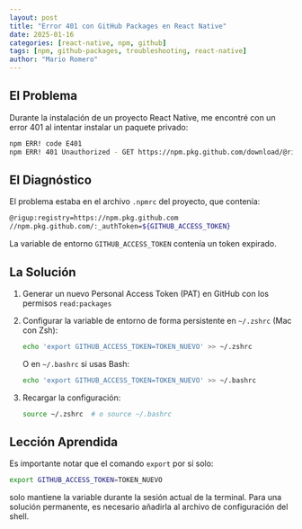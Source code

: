 ```yaml
---
layout: post
title: "Error 401 con GitHub Packages en React Native"
date: 2025-01-16
categories: [react-native, npm, github]
tags: [npm, github-packages, troubleshooting, react-native]
author: "Mario Romero"
---
```


## El Problema

Durante la instalación de un proyecto React Native, me encontré con un error 401 al intentar instalar un paquete privado:

```bash
npm ERR! code E401
npm ERR! 401 Unauthorized - GET https://npm.pkg.github.com/download/@rigup/themes-react-native-paper/1.0.1/cc617bf4fbb89ec87bf450489f8607fb623e11d7 - unauthenticated: User cannot be authenticated with the token provided.
```

## El Diagnóstico

El problema estaba en el archivo `.npmrc` del proyecto, que contenía:

```bash
@rigup:registry=https://npm.pkg.github.com
//npm.pkg.github.com/:_authToken=${GITHUB_ACCESS_TOKEN}
```

La variable de entorno `GITHUB_ACCESS_TOKEN` contenía un token expirado.

## La Solución

1. Generar un nuevo Personal Access Token (PAT) en GitHub con los permisos `read:packages`

2. Configurar la variable de entorno de forma persistente en `~/.zshrc` (Mac con Zsh):

   ```bash
   echo 'export GITHUB_ACCESS_TOKEN=TOKEN_NUEVO' >> ~/.zshrc
   ```

   O en `~/.bashrc` si usas Bash:

   ```bash
   echo 'export GITHUB_ACCESS_TOKEN=TOKEN_NUEVO' >> ~/.bashrc
   ```

3. Recargar la configuración:
   ```bash
   source ~/.zshrc  # o source ~/.bashrc
   ```

## Lección Aprendida

Es importante notar que el comando `export` por sí solo:

```bash
export GITHUB_ACCESS_TOKEN=TOKEN_NUEVO
```

solo mantiene la variable durante la sesión actual de la terminal. Para una solución permanente, es necesario añadirla al archivo de configuración del shell.
